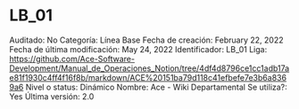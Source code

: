 # LB_01

Auditado: No
Categoría: Línea Base
Fecha de creación: February 22, 2022
Fecha de última modificación: May 24, 2022
Identificador: LB_01
Liga: https://github.com/Ace-Software-Development/Manual_de_Operaciones_Notion/tree/4df4d8796ce1cc1adb17ae81f1930c4ff4f16f8b/markdown/ACE%20151ba79d118c41efbefe7e3b6a8369a6
Nivel o status: Dinámico
Nombre: Ace - Wiki Departamental
Se utiliza?: Yes
Última versión: 2.0